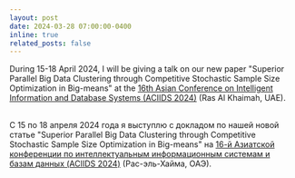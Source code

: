 ```yaml
---
layout: post
date: 2024-03-28 07:00:00-0400
inline: true
related_posts: false
---
```


During 15-18 April 2024, I will be giving a talk on our new paper "Superior Parallel Big Data Clustering through Competitive Stochastic Sample Size Optimization in Big-means" at the [16th Asian Conference on Intelligent Information and Database Systems (ACIIDS 2024)](https://aciids.pwr.edu.pl/2024/) (Ras Al Khaimah, UAE).<br><br>

С 15 по 18 апреля 2024 года я выступлю с докладом по нашей новой статье "Superior Parallel Big Data Clustering through Competitive Stochastic Sample Size Optimization in Big-means" на [16-й Азиатской конференции по интеллектуальным информационным системам и базам данных (ACIIDS 2024)](https://aciids.pwr.edu.pl/2024/) (Рас-эль-Хайма, ОАЭ).